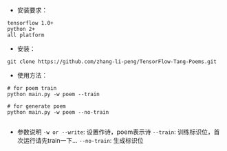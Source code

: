 * 安装要求：
```
tensorflow 1.0+
python 2+
all platform
```

* 安装：
```
git clone https://github.com/zhang-li-peng/TensorFlow-Tang-Poems.git
```

* 使用方法：
```
# for poem train
python main.py -w poem --train

# for generate poem
python main.py -w poem --no-train


```

* 参数说明
`-w or --write`: 设置作诗，poem表示诗
`--train`: 训练标识位，首次运行请先train一下...
`--no-train`: 生成标识位
